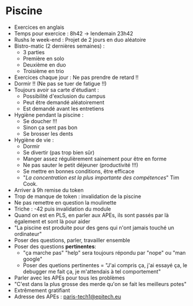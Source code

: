 # Piscine
- Exercices en anglais
- Temps pour exercice : 8h42 -> lendemain 23h42
- Rushs le week-end : Projet de 2 jours en duo aléatoire
- Bistro-matic (2 dernières semaines) :
    - 3 parties
    - Première en solo
    - Deuxième en duo
    - Troisième en trio
- Exercices chaque jour : Ne pas prendre de retard !!
- Dormir !! (Ne pas se tuer de fatigue !!)
- Toujours avoir sa carte d'étudiant :
    - Possibilité d'exclusion du campus
    - Peut être demandé aléatoirement
    - Est demandé avant les entretiens
- Hygiène pendant la piscine :
    - Se doucher !!!
    - Sinon ça sent pas bon
    - Se brosser les dents
- Hygiène de vie :
    - Dormir
    - Se divertir (pas trop bien sûr)
    - Manger assez régulièrement sainement pour être en forme
    - Ne pas sauter le petit déjeuner (productivité !!!)
    - Se mettre en bonnes conditions, être efficace
    - "*La concentration est la plus importante des compétences*" Tim Cook.
- Arriver à 9h remise du token
- Trop de manque de token : invalidation de la piscine
- Ne pas remettre en question la moulinette
- Triche : -42 puis invalidation du module
- Quand on est en PLS, en parler aux APEs, ils sont passés par là également et sont là pour aider
- "La piscine est produite pour des gens qui n'ont jamais touché un ordinateur"
- Poser des questions, parler, travailler ensemble
- Poser des questions **pertinentes**:
    - "ça marche pas" "help" sera toujours répondu par "nope" ou "man google"
    - Poser des quetions pertinentes = "J'ai compris ça, j'ai essayé ça, le debugger me fait ça, je m'attendais à tel comportement"
- Parler avec les APEs pour tous les problèmes
- "C'est dans la plus grosse des merde qu'on se fait les meilleurs potes"
- Extrêmement gratifiant
- Adresse des APEs : paris-tech1@epitech.eu
